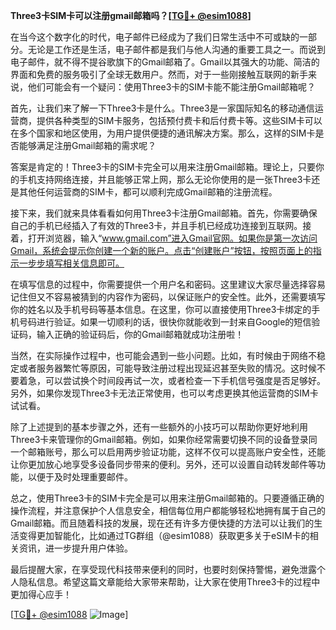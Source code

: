 **Three3卡SIM卡可以注册gmail邮箱吗？[[TG💪+ @esim1088](https://t.me/s/esim1088)]**

在当今这个数字化的时代，电子邮件已经成为了我们日常生活中不可或缺的一部分。无论是工作还是生活，电子邮件都是我们与他人沟通的重要工具之一。而说到电子邮件，就不得不提谷歌旗下的Gmail邮箱了。Gmail以其强大的功能、简洁的界面和免费的服务吸引了全球无数用户。然而，对于一些刚接触互联网的新手来说，他们可能会有一个疑问：使用Three3卡的SIM卡能不能注册Gmail邮箱呢？

首先，让我们来了解一下Three3卡是什么。Three3是一家国际知名的移动通信运营商，提供各种类型的SIM卡服务，包括预付费卡和后付费卡等。这些SIM卡可以在多个国家和地区使用，为用户提供便捷的通讯解决方案。那么，这样的SIM卡是否能够满足注册Gmail邮箱的需求呢？

答案是肯定的！Three3卡的SIM卡完全可以用来注册Gmail邮箱。理论上，只要你的手机支持网络连接，并且能够正常上网，那么无论你使用的是一张Three3卡还是其他任何运营商的SIM卡，都可以顺利完成Gmail邮箱的注册流程。

接下来，我们就来具体看看如何用Three3卡注册Gmail邮箱。首先，你需要确保自己的手机已经插入了有效的Three3卡，并且手机已经成功连接到互联网。接着，打开浏览器，输入“www.gmail.com”进入Gmail官网。如果你是第一次访问Gmail，系统会提示你创建一个新的账户。点击“创建账户”按钮，按照页面上的指示一步步填写相关信息即可。

在填写信息的过程中，你需要提供一个用户名和密码。这里建议大家尽量选择容易记住但又不容易被猜到的内容作为密码，以保证账户的安全性。此外，还需要填写你的姓名以及手机号码等基本信息。在这里，你可以直接使用Three3卡绑定的手机号码进行验证。如果一切顺利的话，很快你就能收到一封来自Google的短信验证码，输入正确的验证码后，你的Gmail邮箱就成功注册啦！

当然，在实际操作过程中，也可能会遇到一些小问题。比如，有时候由于网络不稳定或者服务器繁忙等原因，可能导致注册过程出现延迟甚至失败的情况。这时候不要着急，可以尝试换个时间段再试一次，或者检查一下手机信号强度是否足够好。另外，如果你发现Three3卡无法正常使用，也可以考虑更换其他运营商的SIM卡试试看。

除了上述提到的基本步骤之外，还有一些额外的小技巧可以帮助你更好地利用Three3卡来管理你的Gmail邮箱。例如，如果你经常需要切换不同的设备登录同一个邮箱账号，那么可以启用两步验证功能，这样不仅可以提高账户安全性，还能让你更加放心地享受多设备同步带来的便利。另外，还可以设置自动转发邮件等功能，以便于及时处理重要邮件。

总之，使用Three3卡的SIM卡完全是可以用来注册Gmail邮箱的。只要遵循正确的操作流程，并注意保护个人信息安全，相信每位用户都能够轻松地拥有属于自己的Gmail邮箱。而且随着科技的发展，现在还有许多方便快捷的方法可以让我们的生活变得更加智能化，比如通过TG群组（@esim1088）获取更多关于eSIM卡的相关资讯，进一步提升用户体验。

最后提醒大家，在享受现代科技带来便利的同时，也要时刻保持警惕，避免泄露个人隐私信息。希望这篇文章能给大家带来帮助，让大家在使用Three3卡的过程中更加得心应手！

[[TG💪+ @esim1088](https://t.me/s/esim1088) ![Image](https://i.postimg.cc/4NQfJmqS/Snipaste-2025-05-13-00-14-12.png)]